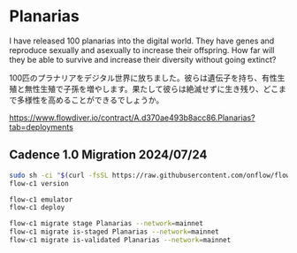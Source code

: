 # Planarias

I have released 100 planarias into the digital world. They have genes and reproduce sexually and asexually to increase their offspring. How far will they be able to survive and increase their diversity without going extinct?

100匹のプラナリアをデジタル世界に放ちました。彼らは遺伝子を持ち、有性生殖と無性生殖で子孫を増やします。果たして彼らは絶滅せずに生き残り、どこまで多様性を高めることができるでしょうか。

https://www.flowdiver.io/contract/A.d370ae493b8acc86.Planarias?tab=deployments


## Cadence 1.0 Migration 2024/07/24

```sh
sudo sh -ci "$(curl -fsSL https://raw.githubusercontent.com/onflow/flow-cli/master/install.sh)"
flow-c1 version

flow-c1 emulator
flow-c1 deploy

flow-c1 migrate stage Planarias --network=mainnet
flow-c1 migrate is-staged Planarias --network=mainnet
flow-c1 migrate is-validated Planarias --network=mainnet
```
